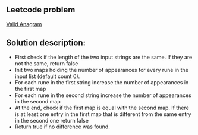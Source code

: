 ## Leetcode problem

[Valid Anagram](https://leetcode.com/problems/valid-anagram/)

## Solution description:

- First check if the length of the two input strings are the same. If they are not the same, return false
- Init two maps holding the number of appearances for every rune in the input list (default count 0).
- For each rune in the first string increase the number of appearances in the first map
- For each rune in the second string increase the number of appearances in the second map
- At the end, check if the first map is equal with the second map. If there is at least one entry in the first map
  that is different from the same entry in the second one return false
- Return true if no difference was found.

